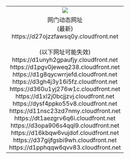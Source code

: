﻿<table>
  <tr></tr>
  <tr><td colspan=2 align=center><img src="https://d27ojzzfawsq0y.cloudfront.net/Up/oGate.jpg" /></td></tr>
  <tr><td colspan=2 align=center>网门动态网址<br/>(最新)
<br>https://d27ojzzfawsq0y.cloudfront.net
<br/><br/>(以下网址可能失效)
<br>https://d1unyh2gpaufjy.cloudfront.net
<br>https://d1pgv0jeweq238.cloudfront.net
<br>https://d1g8qycwrrjefd.cloudfront.net
<br>https://d3gh4j3y16i5fz.cloudfront.net
<br>https://d360u1yj276w1c.cloudfront.net
<br>https://d1xl2j0bcjjzvj.cloudfront.net
<br>https://dysf4ppko55v8.cloudfront.net
<br>https://d11nsc23zd7nmy.cloudfront.net
<br>https://dt1aezgrv6q6i.cloudfront.net
<br>https://d3opa906s4qql9.cloudfront.net
<br>https://d16kbqw6vujdof.cloudfront.net
<br>https://d37gijfgsbi9wh.cloudfront.net
<br>https://d1pphqqw6qvv83.cloudfront.net
    </td>
  </tr>
</table>
